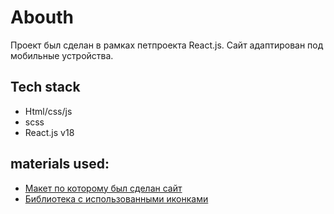 # Abouth

Проект был сделан в рамках петпроекта React.js. Сайт адаптирован под мобильные устройства.

## Tech stack

* Html/css/js
* scss
* React.js v18

## materials used:

* [Макет по которому был сделан сайт](https://www.figma.com/design/fG61Ja1ye0jtkKbuvt9OR0/%D0%9A%D0%BE%D0%BB%D0%BB%D0%B5%D0%BA%D1%86%D0%B8%D1%8F-%D0%BF%D1%80%D0%B8%D1%80%D0%BE%D0%B4%D0%BD%D1%8B%D1%85-%D0%B0%D1%80%D1%82%D0%B5%D1%84%D0%B0%D0%BA%D1%82%D0%BE%D0%B2?node-id=13-0&t=lKnOWcZRHf2tRXkH-0)
* [Библиотека с использованными иконками](https://fontawesome.com/)
